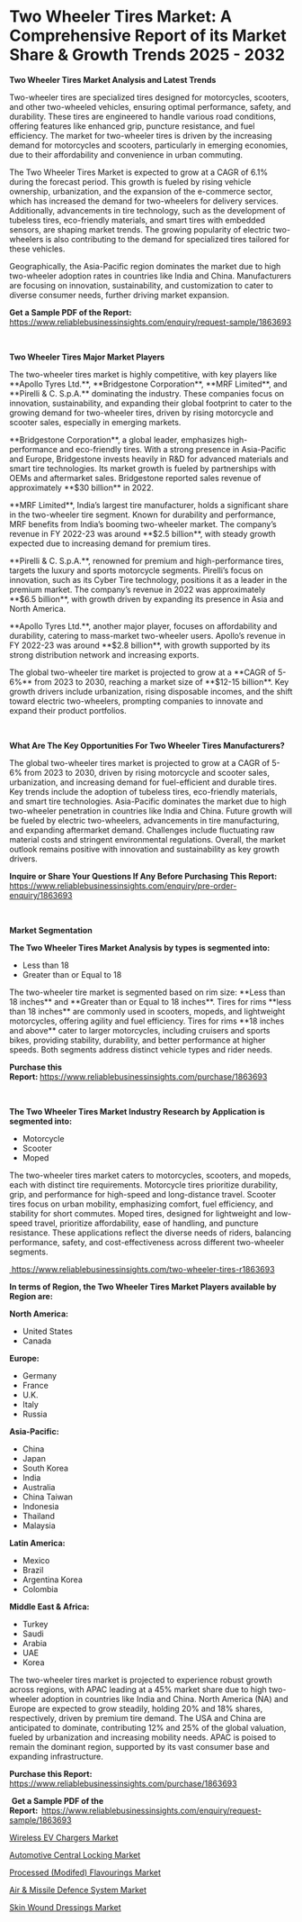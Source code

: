 <p><h1>Two Wheeler Tires Market: A Comprehensive Report of its Market Share & Growth Trends 2025 - 2032</h1></p><p><strong>Two Wheeler Tires Market Analysis and Latest Trends</strong></p>
<p><p>Two-wheeler tires are specialized tires designed for motorcycles, scooters, and other two-wheeled vehicles, ensuring optimal performance, safety, and durability. These tires are engineered to handle various road conditions, offering features like enhanced grip, puncture resistance, and fuel efficiency. The market for two-wheeler tires is driven by the increasing demand for motorcycles and scooters, particularly in emerging economies, due to their affordability and convenience in urban commuting.</p><p>The Two Wheeler Tires Market is expected to grow at a CAGR of 6.1% during the forecast period. This growth is fueled by rising vehicle ownership, urbanization, and the expansion of the e-commerce sector, which has increased the demand for two-wheelers for delivery services. Additionally, advancements in tire technology, such as the development of tubeless tires, eco-friendly materials, and smart tires with embedded sensors, are shaping market trends. The growing popularity of electric two-wheelers is also contributing to the demand for specialized tires tailored for these vehicles.</p><p>Geographically, the Asia-Pacific region dominates the market due to high two-wheeler adoption rates in countries like India and China. Manufacturers are focusing on innovation, sustainability, and customization to cater to diverse consumer needs, further driving market expansion.</p></p>
<p><strong>Get a Sample PDF of the Report:&nbsp;</strong> <a href="https://www.reliablebusinessinsights.com/enquiry/request-sample/1863693?utm_campaign=1877&utm_medium=2&utm_source=Github&utm_content=ia&utm_term=22012025&utm_id=two-wheeler-tires">https://www.reliablebusinessinsights.com/enquiry/request-sample/1863693</a></p>
<p>&nbsp;</p>
<p><strong>Two Wheeler Tires Major Market Players</strong></p>
<p><p>The two-wheeler tires market is highly competitive, with key players like **Apollo Tyres Ltd.**, **Bridgestone Corporation**, **MRF Limited**, and **Pirelli & C. S.p.A.** dominating the industry. These companies focus on innovation, sustainability, and expanding their global footprint to cater to the growing demand for two-wheeler tires, driven by rising motorcycle and scooter sales, especially in emerging markets.</p><p>**Bridgestone Corporation**, a global leader, emphasizes high-performance and eco-friendly tires. With a strong presence in Asia-Pacific and Europe, Bridgestone invests heavily in R&D for advanced materials and smart tire technologies. Its market growth is fueled by partnerships with OEMs and aftermarket sales. Bridgestone reported sales revenue of approximately **$30 billion** in 2022.</p><p>**MRF Limited**, India’s largest tire manufacturer, holds a significant share in the two-wheeler tire segment. Known for durability and performance, MRF benefits from India’s booming two-wheeler market. The company’s revenue in FY 2022-23 was around **$2.5 billion**, with steady growth expected due to increasing demand for premium tires.</p><p>**Pirelli & C. S.p.A.**, renowned for premium and high-performance tires, targets the luxury and sports motorcycle segments. Pirelli’s focus on innovation, such as its Cyber Tire technology, positions it as a leader in the premium market. The company’s revenue in 2022 was approximately **$6.5 billion**, with growth driven by expanding its presence in Asia and North America.</p><p>**Apollo Tyres Ltd.**, another major player, focuses on affordability and durability, catering to mass-market two-wheeler users. Apollo’s revenue in FY 2022-23 was around **$2.8 billion**, with growth supported by its strong distribution network and increasing exports.</p><p>The global two-wheeler tire market is projected to grow at a **CAGR of 5-6%** from 2023 to 2030, reaching a market size of **$12-15 billion**. Key growth drivers include urbanization, rising disposable incomes, and the shift toward electric two-wheelers, prompting companies to innovate and expand their product portfolios.</p></p>
<p>&nbsp;</p>
<p><strong>What Are The Key Opportunities For Two Wheeler Tires Manufacturers?</strong></p>
<p><p>The global two-wheeler tires market is projected to grow at a CAGR of 5-6% from 2023 to 2030, driven by rising motorcycle and scooter sales, urbanization, and increasing demand for fuel-efficient and durable tires. Key trends include the adoption of tubeless tires, eco-friendly materials, and smart tire technologies. Asia-Pacific dominates the market due to high two-wheeler penetration in countries like India and China. Future growth will be fueled by electric two-wheelers, advancements in tire manufacturing, and expanding aftermarket demand. Challenges include fluctuating raw material costs and stringent environmental regulations. Overall, the market outlook remains positive with innovation and sustainability as key growth drivers.</p></p>
<p><strong>Inquire or Share Your Questions If Any Before Purchasing This Report:</strong> <a href="https://www.reliablebusinessinsights.com/enquiry/pre-order-enquiry/1863693?utm_campaign=1877&utm_medium=2&utm_source=Github&utm_content=ia&utm_term=22012025&utm_id=two-wheeler-tires">https://www.reliablebusinessinsights.com/enquiry/pre-order-enquiry/1863693</a></p>
<p>&nbsp;</p>
<p><strong>Market Segmentation</strong></p>
<p><strong>The Two Wheeler Tires Market Analysis by types is segmented into:</strong></p>
<p><ul><li>Less than 18</li><li>Greater than or Equal to 18</li></ul></p>
<p><p>The two-wheeler tire market is segmented based on rim size: **Less than 18 inches** and **Greater than or Equal to 18 inches**. Tires for rims **less than 18 inches** are commonly used in scooters, mopeds, and lightweight motorcycles, offering agility and fuel efficiency. Tires for rims **18 inches and above** cater to larger motorcycles, including cruisers and sports bikes, providing stability, durability, and better performance at higher speeds. Both segments address distinct vehicle types and rider needs.</p></p>
<p><strong>Purchase this Report:&nbsp;</strong><a href="https://www.reliablebusinessinsights.com/purchase/1863693?utm_campaign=1877&utm_medium=2&utm_source=Github&utm_content=ia&utm_term=22012025&utm_id=two-wheeler-tires">https://www.reliablebusinessinsights.com/purchase/1863693</a></p>
<p>&nbsp;</p>
<p><strong>The Two Wheeler Tires Market Industry Research by Application is segmented into:</strong></p>
<p><ul><li>Motorcycle</li><li>Scooter</li><li>Moped</li></ul></p>
<p><p>The two-wheeler tires market caters to motorcycles, scooters, and mopeds, each with distinct tire requirements. Motorcycle tires prioritize durability, grip, and performance for high-speed and long-distance travel. Scooter tires focus on urban mobility, emphasizing comfort, fuel efficiency, and stability for short commutes. Moped tires, designed for lightweight and low-speed travel, prioritize affordability, ease of handling, and puncture resistance. These applications reflect the diverse needs of riders, balancing performance, safety, and cost-effectiveness across different two-wheeler segments.</p></p>
<p><a href="https://www.reliablebusinessinsights.com/two-wheeler-tires-r1863693?utm_campaign=1877&utm_medium=2&utm_source=Github&utm_content=ia&utm_term=22012025&utm_id=two-wheeler-tires">&nbsp;https://www.reliablebusinessinsights.com/two-wheeler-tires-r1863693</a></p>
<p><strong>In terms of Region, the Two Wheeler Tires Market Players available by Region are:</strong></p>
<p>
    <p> <strong> North America: </strong>
        <ul>
            <li>United States</li>
            <li>Canada</li>
        </ul>
        </p> 
    <p> <strong> Europe: </strong>
        <ul>
            <li>Germany</li>
            <li>France</li>
            <li>U.K.</li>
            <li>Italy</li>
            <li>Russia</li>
        </ul>
        </p> 
    <p> <strong> Asia-Pacific: </strong>
        <ul>
            <li>China</li>
            <li>Japan</li>
            <li>South Korea</li>
            <li>India</li>
            <li>Australia</li>
            <li>China Taiwan</li>
            <li>Indonesia</li>
            <li>Thailand</li>
            <li>Malaysia</li>
        </ul>
        </p> 
    <p> <strong> Latin America: </strong>
        <ul>
            <li>Mexico</li>
            <li>Brazil</li>
            <li>Argentina Korea</li>
            <li>Colombia</li>
        </ul>
        </p> 
    <p> <strong> Middle East & Africa: </strong>
        <ul>
            <li>Turkey</li>
            <li>Saudi</li>
            <li>Arabia</li>
            <li>UAE</li>
            <li>Korea</li>
        </ul>
    </p>
    </p>
<p><p>The two-wheeler tires market is projected to experience robust growth across regions, with APAC leading at a 45% market share due to high two-wheeler adoption in countries like India and China. North America (NA) and Europe are expected to grow steadily, holding 20% and 18% shares, respectively, driven by premium tire demand. The USA and China are anticipated to dominate, contributing 12% and 25% of the global valuation, fueled by urbanization and increasing mobility needs. APAC is poised to remain the dominant region, supported by its vast consumer base and expanding infrastructure.</p></p>
<p><strong>Purchase this Report: </strong><a href="https://www.reliablebusinessinsights.com/purchase/1863693?utm_campaign=1877&utm_medium=2&utm_source=Github&utm_content=ia&utm_term=22012025&utm_id=two-wheeler-tires">https://www.reliablebusinessinsights.com/purchase/1863693</a></p>
<p>&nbsp;<strong>Get a Sample PDF of the Report:&nbsp;&nbsp;</strong><a href="https://www.reliablebusinessinsights.com/enquiry/request-sample/1863693?utm_campaign=1877&utm_medium=2&utm_source=Github&utm_content=ia&utm_term=22012025&utm_id=two-wheeler-tires">https://www.reliablebusinessinsights.com/enquiry/request-sample/1863693</a></p>
<p><strong></strong></p>
<p><p><a href="https://github.com/steidmindy199393/Market-Research-Report-List-1/blob/main/wireless-ev-chargers-market.md?utm_campaign=1877&utm_medium=2&utm_source=Github&utm_content=ia&utm_term=22012025&utm_id=two-wheeler-tires">Wireless EV Chargers Market</a></p><p><a href="https://github.com/klindsey95/Market-Research-Report-List-1/blob/main/automotive-central-locking-market.md?utm_campaign=1877&utm_medium=2&utm_source=Github&utm_content=ia&utm_term=22012025&utm_id=two-wheeler-tires">Automotive Central Locking Market</a></p><p><a href="https://www.linkedin.com/pulse/according-global-processed-modifed-flavourings-market-trends-ivk7f?utm_campaign=1877&utm_medium=2&utm_source=Github&utm_content=ia&utm_term=22012025&utm_id=two-wheeler-tires">Processed (Modifed) Flavourings Market</a></p><p><a href="https://www.linkedin.com/pulse/air-missile-defence-system-market-dynamics-future-growth-prediction-etqdf?utm_campaign=1877&utm_medium=2&utm_source=Github&utm_content=ia&utm_term=22012025&utm_id=two-wheeler-tires">Air & Missile Defence System Market</a></p><p><a href="https://www.linkedin.com/pulse/skin-wound-dressings-market-strategic-insights-product-evolution-1yt4f?utm_campaign=1877&utm_medium=2&utm_source=Github&utm_content=ia&utm_term=22012025&utm_id=two-wheeler-tires">Skin Wound Dressings Market</a></p></p>